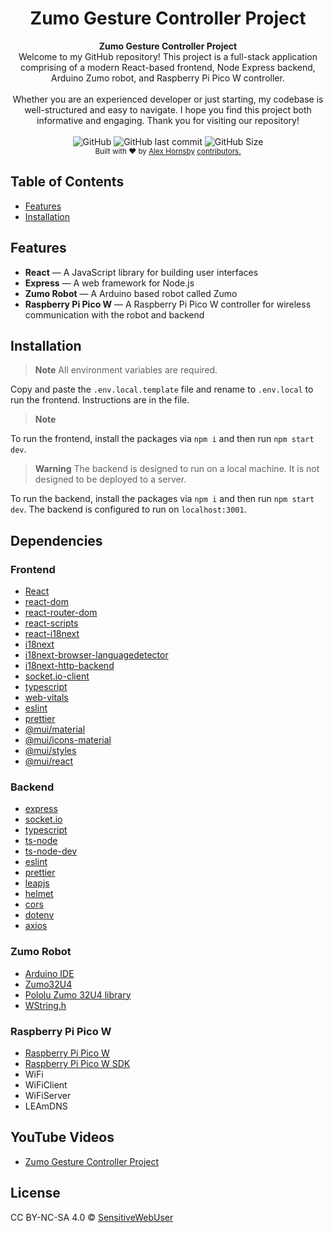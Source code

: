 <h1 align="center">Zumo Gesture Controller Project</h1>

<div align="center">
  <strong>Zumo Gesture Controller Project</strong>
</div>
<div align="center">
Welcome to my GitHub repository! This project is a full-stack application comprising of a modern React-based frontend, Node Express backend, Arduino Zumo robot, and Raspberry Pi Pico W controller.
</div>
<br />
<div align="center">
Whether you are an experienced developer or just starting, my codebase is well-structured and easy to navigate. I hope you find this project both informative and engaging. Thank you for visiting our repository!
</div>

<br />

<div align="center">
<img alt="GitHub" src="https://img.shields.io/github/license/SensitiveWebUser/ZumoGestureController">
<img alt="GitHub last commit" src="https://img.shields.io/github/last-commit/SensitiveWebUser/ZumoGestureController">
<img alt="GitHub Size" src="https://img.shields.io/github/repo-size/SensitiveWebUser/ZumoGestureController">
</div>

<div align="center">
<sub>
Built with ❤︎ by
<a href="https://github.com/SensitiveWebUser">Alex Hornsby</a>
<a href="https://github.com/SensitiveWebUser/ZumoGestureController/graphs/contributors">
  contributors.
</a>
</sub>
</div>

## Table of Contents

- [Features](#features)
- [Installation](#installation)

## Features

- **React** — A JavaScript library for building user interfaces
- **Express** — A web framework for Node.js
- **Zumo Robot** — A Arduino based robot called Zumo
- **Raspberry Pi Pico W** — A Raspberry Pi Pico W controller for wireless communication with the robot and backend

## Installation

> **Note**
> All environment variables are required.

Copy and paste the `.env.local.template` file and rename to `.env.local` to run the frontend. Instructions are in the file.

> **Note**

To run the frontend, install the packages via `npm i` and then run `npm start dev`.

> **Warning**
> The backend is designed to run on a local machine. It is not designed to be deployed to a server.

To run the backend, install the packages via `npm i` and then run `npm start dev`. The backend is configured to run on `localhost:3001`.

## Dependencies

### Frontend

- [React](https://reactjs.org/)
- [react-dom](https://reactjs.org/docs/react-dom.html)
- [react-router-dom](https://reactrouter.com/web/guides/quick-start)
- [react-scripts](https://www.npmjs.com/package/react-scripts)
- [react-i18next](https://react.i18next.com/)
- [i18next](https://www.i18next.com/)
- [i18next-browser-languagedetector](https://www.npmjs.com/package/i18next-browser-languagedetector)
- [i18next-http-backend](https://www.npmjs.com/package/i18next-http-backend)
- [socket.io-client](https://socket.io/docs/v4/client-api/)
- [typescript](https://www.typescriptlang.org/)
- [web-vitals](https://www.npmjs.com/package/web-vitals)
- [eslint](https://eslint.org/)
- [prettier](https://prettier.io/)
- [@mui/material](https://mui.com/)
- [@mui/icons-material](https://mui.com/)
- [@mui/styles](https://mui.com/)
- [@mui/react](https://mui.com/)

### Backend

- [express](https://expressjs.com/)
- [socket.io](https://socket.io/)
- [typescript](https://www.typescriptlang.org/)
- [ts-node](https://www.npmjs.com/package/ts-node)
- [ts-node-dev](https://www.npmjs.com/package/ts-node-dev)
- [eslint](https://eslint.org/)
- [prettier](https://prettier.io/)
- [leapjs](https://www.npmjs.com/package/leapjs)
- [helmet](https://helmetjs.github.io/)
- [cors](https://www.npmjs.com/package/cors)
- [dotenv](https://www.npmjs.com/package/dotenv)
- [axios](https://www.npmjs.com/package/axios)

### Zumo Robot

- [Arduino IDE](https://www.arduino.cc/en/software)
- [Zumo32U4](https://pololu.github.io/zumo-32u4-arduino-library/)
- [Pololu Zumo 32U4 library](https://github.com/pololu/zumo-32u4-arduino-library/blob/master/examples/MazeSolver/TurnSensor.h)
- [WString.h](https://www.arduino.cc/reference/en/language/variables/data-types/stringobject/)

### Raspberry Pi Pico W

- [Raspberry Pi Pico W](https://www.raspberrypi.org/products/raspberry-pi-pico/)
- [Raspberry Pi Pico W SDK](https://www.raspberrypi.org/documentation/rp2040/getting-started/)
- WiFi
- WiFiClient
- WiFiServer
- LEAmDNS

## YouTube Videos

- [Zumo Gesture Controller Project](https://youtu.be/0-o580kOyuM)

## License

CC BY-NC-SA 4.0 © [SensitiveWebUser](https://github.com/SensitiveWebUser)
